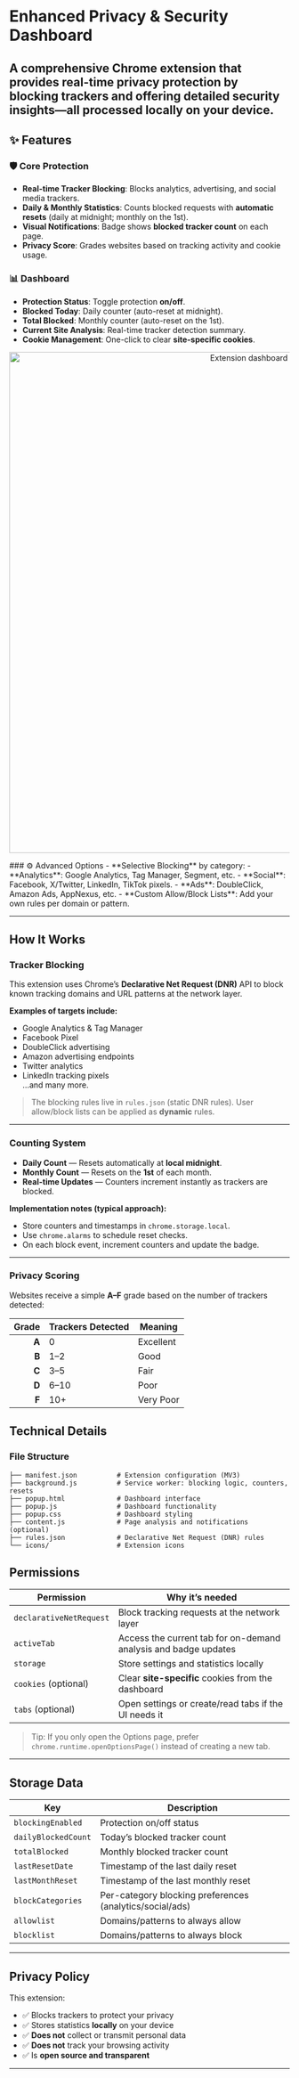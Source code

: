 # Enhanced Privacy & Security Dashboard

A comprehensive **Chrome extension** that provides real-time privacy protection by **blocking trackers** and offering **detailed security insights**—all processed locally on your device.
---

## ✨ Features

### 🛡️ Core Protection
- **Real-time Tracker Blocking**: Blocks analytics, advertising, and social media trackers.
- **Daily & Monthly Statistics**: Counts blocked requests with **automatic resets** (daily at midnight; monthly on the 1st).
- **Visual Notifications**: Badge shows **blocked tracker count** on each page.
- **Privacy Score**: Grades websites based on tracking activity and cookie usage.

### 📊 Dashboard
- **Protection Status**: Toggle protection **on/off**.
- **Blocked Today**: Daily counter (auto-reset at midnight).
- **Total Blocked**: Monthly counter (auto-reset on the 1st).
- **Current Site Analysis**: Real-time tracker detection summary.
- **Cookie Management**: One-click to clear **site-specific cookies**.
<p align="center">
  <img src="./assets/dashboard.png" alt="Extension dashboard capture" width="900">
 
</p>
### ⚙️ Advanced Options
- **Selective Blocking** by category:
  - **Analytics**: Google Analytics, Tag Manager, Segment, etc.
  - **Social**: Facebook, X/Twitter, LinkedIn, TikTok pixels.
  - **Ads**: DoubleClick, Amazon Ads, AppNexus, etc.
- **Custom Allow/Block Lists**: Add your own rules per domain or pattern.

---
## How It Works

### Tracker Blocking
This extension uses Chrome’s **Declarative Net Request (DNR)** API to block known tracking domains and URL patterns at the network layer.

**Examples of targets include:**
- Google Analytics & Tag Manager
- Facebook Pixel
- DoubleClick advertising
- Amazon advertising endpoints
- Twitter analytics
- LinkedIn tracking pixels  
…and many more.

> The blocking rules live in `rules.json` (static DNR rules). User allow/block lists can be applied as **dynamic** rules.

---

### Counting System
- **Daily Count** — Resets automatically at **local midnight**.
- **Monthly Count** — Resets on the **1st** of each month.
- **Real-time Updates** — Counters increment instantly as trackers are blocked.

**Implementation notes (typical approach):**
- Store counters and timestamps in `chrome.storage.local`.
- Use `chrome.alarms` to schedule reset checks.
- On each block event, increment counters and update the badge.

---

### Privacy Scoring
Websites receive a simple **A–F** grade based on the number of trackers detected:

| Grade | Trackers Detected | Meaning      |
|------:|-------------------|--------------|
| **A** | 0                 | Excellent    |
| **B** | 1–2               | Good         |
| **C** | 3–5               | Fair         |
| **D** | 6–10              | Poor         |
| **F** | 10+               | Very Poor    |

## Technical Details

### File Structure
```text
├── manifest.json          # Extension configuration (MV3)
├── background.js          # Service worker: blocking logic, counters, resets
├── popup.html             # Dashboard interface
├── popup.js               # Dashboard functionality
├── popup.css              # Dashboard styling
├── content.js             # Page analysis and notifications (optional)
├── rules.json             # Declarative Net Request (DNR) rules
└── icons/                 # Extension icons
```
## Permissions

| Permission                          | Why it’s needed |
|-------------------------------------|-----------------|
| `declarativeNetRequest`             | Block tracking requests at the network layer |
| `activeTab`                         | Access the current tab for on-demand analysis and badge updates |
| `storage`                           | Store settings and statistics locally |
| `cookies` (optional)                | Clear **site-specific** cookies from the dashboard |
| `tabs` (optional)                   | Open settings or create/read tabs if the UI needs it |

> Tip: If you only open the Options page, prefer `chrome.runtime.openOptionsPage()` instead of creating a new tab.

---

## Storage Data

| Key                  | Description |
|----------------------|-------------|
| `blockingEnabled`    | Protection on/off status |
| `dailyBlockedCount`  | Today’s blocked tracker count |
| `totalBlocked`       | Monthly blocked tracker count |
| `lastResetDate`      | Timestamp of the last daily reset |
| `lastMonthReset`     | Timestamp of the last monthly reset |
| `blockCategories`    | Per-category blocking preferences (analytics/social/ads) |
| `allowlist`          | Domains/patterns to always allow |
| `blocklist`          | Domains/patterns to always block |

---

## Privacy Policy

This extension:

- ✅ Blocks trackers to protect your privacy  
- ✅ Stores statistics **locally** on your device  
- ✅ **Does not** collect or transmit personal data  
- ✅ **Does not** track your browsing activity  
- ✅ Is **open source and transparent**
---
